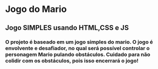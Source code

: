# Jogo do Mario

## Jogo SIMPLES usando HTML,CSS e JS

### O projeto é baseado em um jogo simples do mario. O jogo é envolvente e desafiador, no qual será possível controlar o personagem Mario pulando obstáculos. Cuidado para não colidir com os obstáculos, pois isso encerrará o jogo!
